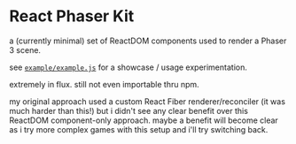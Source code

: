 # React Phaser Kit

a (currently minimal) set of ReactDOM components used to render a Phaser 3 scene.

see [`example/example.js`](example/example.js) for a showcase / usage experimentation.

extremely in flux. still not even importable thru npm.

my original approach used a custom React Fiber renderer/reconciler (it was much harder than this!) but i didn't see any clear benefit over this ReactDOM component-only approach. maybe a benefit will become clear as i try more complex games with this setup and i'll try switching back.

